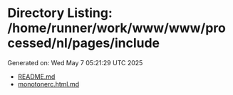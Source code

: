 # Directory Listing: /home/runner/work/www/www/processed/nl/pages/include
Generated on: Wed May  7 05:21:29 UTC 2025

- [README.md](README.md)
- [monotonerc.html.md](monotonerc.html.md)
